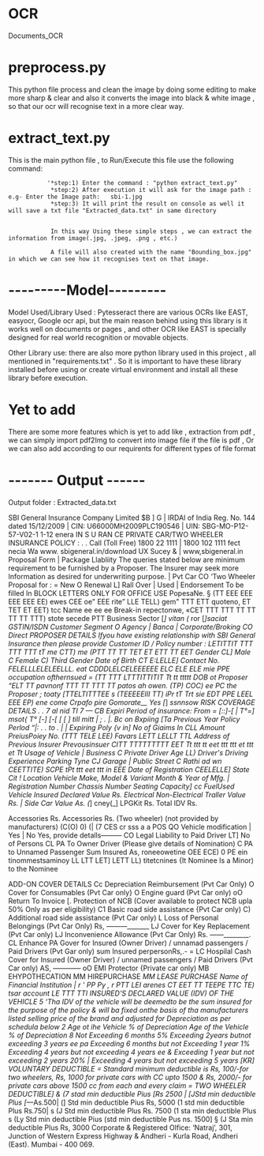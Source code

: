 # OCR
Documents_OCR

# preprocess.py 
This python file process and clean the image by doing some editing to make more sharp & clear and also it converts the image into black & white image , so that our ocr will recognise text in a more clear way.

# extract_text.py  
This is the main python file , to Run/Execute this file use the following command:
                
               
               '*step:1) Enter the command : "python extract_text.py"
                *step:2) After execution it will ask for the image path : e.g- Enter the Image path:   sbi-1.jpg
                *step:3) It will print the result on console as well it will save a txt file "Extracted_data.txt" in same directory 
               
               
                In this way Using these simple steps , we can extract the information from image(.jpg, .jpeg, .png , etc.)
                
                A file will also created with the name "Bounding_box.jpg" in which we can see how it recognises text on that image.
                
  
  # ---------Model---------
Model Used/Library Used : Pytesseract 
there are various OCRs like EAST, easyocr, Google ocr api, but the main reason behind using this library is it works well on documents or pages , and other OCR like EAST is specially designed for real world recognition or movable objects. 
  
Other Library use: there are also more python library used in this project , all mentioned in "requirements.txt" . So it is important to have these library installed before using or create virtual environment and install all these library before execution.  

# Yet to add
 There are some more features which is yet to add like , extraction from pdf , we can simply import pdf2Img to convert into image file if the file is pdf , Or we can also add according to our requirents for different types of file format 

# ------- Output ------
Output folder : Extracted_data.txt


SBI General Insurance Company Limited $B ] G |
IRDAI of India Reg. No. 144 dated 15/12/2009 | CIN: U66000MH2009PLC190546 | UIN: SBG-MO-P12-57-V02-1 1-12 enera
IN S U RAN CE
PRIVATE CAR/TWO WHEELER INSURANCE POLICY
: . . Call (Toll Free) 1800 22 1111 | 1800 102 1111
fect necia Wa www. sbigeneral.in/download UX Sucey & | www,sbigeneral.in
Proposal Form | Package Llabliity
The queries stated below are minimum requirement to be furnished by a Proposer. The Insurer may seek more Information as desired for underwriting purpose.
| Pvt Car CO ‘Two Wheeler Proposal for : = New O Renewal L] Rall Over | Used | Endorsement To be filled In BLOCK LETTERS ONLY
FOR OFFICE USE
PopesaNe. § (TT EEE EEE EEE EEE EE) ewes CEE oe" EEE
rite” LLE TELL) gem" TTT ETT
quoteno, ET TET ET EET) tcc Name
ee ee ee
Break-in
repectonwe, «CET TTT TTT TT TT TT TT TTT) stote secede PTT
Business Sector [_] vitan (_ ror [_]saciat GSTIN/ISDN Customer Segment O Agency | Banca | Corporate/Broking CO Direct
PROPOSER DETAILS
Ifyou have existing relationship with SBI General Insurance then please provide Customer ID / Policy number : LETITTIT TTT TTT TTT tT
me CTT) me (PTT TT TT TET ET ETT TT EET
Gender CL] Male C Female C) Third Gender Date of Birth CT E:LELLE] Contact No. FELELLLELELEELLL.
eat CDDDLELCELEEEEEE ELC ELE ELE mie PPE
occupation ofthernsued = (TT TTT LTTTITTITIT Tt tt ttttt
DOB ot Proposer “ELT TT pavnonf TTT TT TTT TT
patos ah owen. (TP) COC) ee PC
the Proposer ;
toaty [TTELTITTTEE s (TEEEEEIII TT) iPr tT Trt
sie EDT PPE LEEL EEE EP) ene come Crpafo pire
Gomorate__ Yes [_] _ssnnsow
RISK COVERAGE DETAILS
. . 7 al nid TI 7 — CB Expiri
Period of insurance: From = [::]-[ | T°=] msot{ T° [-] [-[ [ [ ] till mitt | ; . |. Bc on Bxpiing [Ta
Previous Year Policy Perlod “|: . . to . | _| Expiring Poly {v in] No of Giaims In CLL Amount
PreiusPoiey No. (TTT TELE LEE) Favars LETT LELLT TTL
Address of Previous Insurer
Prevousinsuer CITT TTTTTTTTT EET Tt ttt tt eet ttt ttt et ttt et Tt
Usage of Vehicle | Business C Private Driver Age LL) Driver's Driving Experience Parking Tyne CJ Garage | Public Street C Rathi ad
wn CEETTITE) SCPE tPt ttt eet ttt in EEE
Date of Registration CEELELLE] State Cit ! Location
Vehicle Make, Model & Variant Month & Year of Mfg. |_ Registration Number Chassis Number Seating Capacity] cc FuelUsed
Vehicle Insured Declared Value Rs. Electrical Non-Electrical Traller Value Rs. | Side Car Value As. (_] cney(_] LPGKit Rs. Total IDV Rs.

Accessories Rs. Accessories Rs. (Two wheeler) (not provided by manufacturers)
(C(O) 0) (| (7 CES cr sss a
a POS QO
Vehicle modification | Yes | No Yes, provide detalls———
CO Legal Liability to Paid Driver LT] No of Persons CL PA To Owner Driver (Please give details of Nomination) C PA to Unnamed Passenger Sum Insured As,
roneeowetine OEE ECE) 0 PE ein
tinommestsaminoy LL LTT LET] LETT LL) titetcnines
{It Nominee Is a Minor) to the Nominee

ADD-ON COVER DETAILS
Cc Depreciation Reimbursement (Pvt Car Only) O Cover for Consumables (Pvt Car only} O Engine guard (Pvt Car only) oO Return To Invoice
[. Protection of NCB (Cover available to protect NCB upla 50% Only as per eligibility) C1 Basic road side assistance {Pvt Car only) C) Additional road side assistance (Pvt Car only)
L Loss of Personal Belongings (Pvt Car Only) Rs, ———_______ LJ Cover for Key Replacement (Pvt Car only) LJ Inconvenience Allowance (Pvt Car Only) Rs. ——________.
CL Enhance PA Gover for Insured (Owner Driver) / unnamad passengers / Paid Drivers (Pvt Gar only) sum Insured perpersonRs,.- =
LC Hospilal Cash Cover for Insured (Owner Driver) / unnamed passengers / Paid Drivers (Pvt Car only) AS, ———— oO EMI Protector {Private car only)
MB EHYPOTHECATION MM HIREPURCHASE _MM LEASE PURCHASE
Name of Financial Institution | r ' PP Py , r PTT LEI
arenes CT EET TT TEEPE TTC TE) tsar account LE TTT TTI
INSURED'S DECLARED VALUE (IDV) OF THE VEHICLE 5
‘Tha IDV of the vehicle will be deemedto be the sum insured for the purpose of the policy & will ba fixed onthe basis of tha manufacturers listed selling price of the brand and adjusted for Depreciation as per schedula below 2
Age ot ihe Vehicle % of Depreciation Age of the Vehicle % of Depreciation 8
Not Exceeding 6 months 5% Exceeding 2years butnot exceeding 3 years ee pa
Exceeding 6 months but not Exceeding 1 year 1% Exceeding 4 years but not exceeding 4 years ee &
Exceeding 1 year but not exceeding 2 years 20% | Exceeding 4 years but not exceeding 5 years [KR]
VOLUNTARY DEDUCTIBLE =
Standard minimum deductible is Rs, 100/-for two wheelers, Rs, 1000 for private cars with CC upto 1500 & Rs, 2000/- for private cars above 1500 cc from each and every claim =
TWO WHEELER DEDUCTIBLE] &
(7 stad min deductible Pius [Rs 2500 | [JStd min deductible Plus [_—As.500|
(] Std min deductible Pius Rs, 5000 (1 std min deductible Plus Rs.750| s
(J Std min deductible Plus Rs. 7500 (1 sta min deductible Plus s
(Ly Std min deductible Pius (std min deductible Pus ns. 1500] §
(J Sta min deductible Plus Rs, 3000
Corporate & Registered Olfice: ‘Natraj’, 301, Junction of Western Express Highway & Andheri - Kurla Road, Andheri (East). Mumbai - 400 069.




